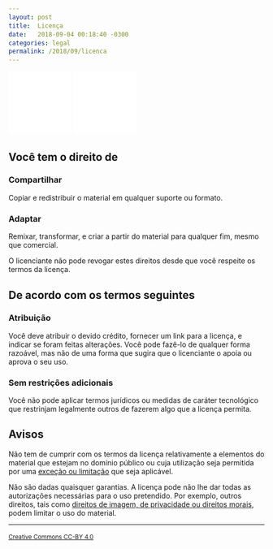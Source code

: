 ```yaml
---
layout: post
title:  Licença
date:   2018-09-04 00:18:40 -0300
categories: legal
permalink: /2018/09/licenca
---
```


<div class="text-center">
  <img src="/assets/images/cc.png" alt="CC" />
  <img src="/assets/images/by.png" alt="BY" />
</div>

## Você tem o direito de

### Compartilhar

Copiar e redistribuir o material em qualquer suporte ou formato.

### Adaptar

Remixar, transformar, e criar a partir do material para qualquer fim, mesmo que
comercial.

O licenciante não pode revogar estes direitos desde que você respeite os termos
da licença.

## De acordo com os termos seguintes

### Atribuição

Você deve atribuir o devido crédito, fornecer um link para a licença, e indicar
se foram feitas alterações. Você pode fazê-lo de qualquer forma razoável, mas
não de uma forma que sugira que o licenciante o apoia ou aprova o seu uso.

### Sem restrições adicionais

Você não pode aplicar termos jurídicos ou medidas de caráter tecnológico que
restrinjam legalmente outros de fazerem algo que a licença permita.

## Avisos

Não tem de cumprir com os termos da licença relativamente a elementos do
material que estejam no domínio público ou cuja utilização seja permitida por
uma [exceção ou limitação](https://creativecommons.org/licenses/by/4.0/deed.pt#)
que seja aplicável.

Não são dadas quaisquer garantias. A licença pode não lhe dar todas as
autorizações necessárias para o uso pretendido. Por exemplo, outros direitos,
tais como [direitos de imagem, de privacidade ou direitos morais](https://creativecommons.org/licenses/by/4.0/deed.pt#),
podem limitar o uso do material.

--------------------------------------------------------------------------------

<div class="text-right">
  <small>
    <a href="https://creativecommons.org/licenses/by/4.0/deed.pt">
      Creative Commons CC-BY 4.0
    </a>
  </small>
</div>

